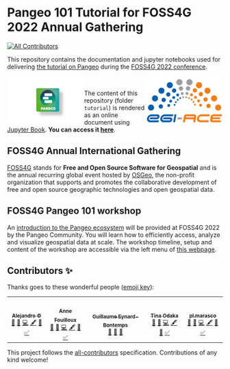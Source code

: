 # Pangeo 101 Tutorial for FOSS4G 2022 Annual Gathering
<!-- ALL-CONTRIBUTORS-BADGE:START - Do not remove or modify this section -->
[![All Contributors](https://img.shields.io/badge/all_contributors-5-orange.svg?style=flat-square)](#contributors-)
<!-- ALL-CONTRIBUTORS-BADGE:END -->

This repository contains the documentation and jupyter notebooks used for delivering [the tutorial on Pangeo](https://talks.osgeo.org/foss4g-2022-workshops/talk/NF8BKU/) during the [FOSS4G 2022 conference](https://2022.foss4g.org/).

<img src="tutorial/figures/pangeo_logo.png" width="180" align="Left" /></a>
<img src="tutorial/figures/EGI-ACE_logo.png" width="180" align="Right" /></a>

<br>

The content of this repository (folder `tutorial`) is rendered as an online document using [Jupyter Book](https://jupyterbook.org/en/stable/intro.html). **You can access it [here](https://pangeo-data.github.io/foss4g-2022)**.

## FOSS4G Annual International Gathering

[FOSS4G](https://foss4g.org/) stands for **Free and Open Source Software for Geospatial** and is the annual recurring global event hosted by [OSGeo](https://www.osgeo.org/), the non-profit organization that supports and promotes the collaborative development of free and open source geographic technologies and open geospatial data. 

## FOSS4G Pangeo 101 workshop

An [introduction to the Pangeo ecosystem](https://talks.osgeo.org/foss4g-2022-workshops/talk/NF8BKU/) will be provided at FOSS4G 2022 by the Pangeo Community. You will learn how to efficiently access, analyze and visualize geospatial data at scale. The workshop timeline, setup and content of the workshop are accessible via the left menu of [this webpage](https://pangeo-data.github.io/foss4g-2022).

## Contributors ✨

Thanks goes to these wonderful people ([emoji key](https://allcontributors.org/docs/en/emoji-key)):

<!-- ALL-CONTRIBUTORS-LIST:START - Do not remove or modify this section -->
<!-- prettier-ignore-start -->
<!-- markdownlint-disable -->
<table>
  <tr>
    <td align="center"><a href="https://github.com/acocac"><img src="https://avatars.githubusercontent.com/u/13321552?v=4?s=100" width="100px;" alt=""/><br /><sub><b>Alejandro ©</b></sub></a><br /><a href="#ideas-acocac" title="Ideas, Planning, & Feedback">🤔</a> <a href="#design-acocac" title="Design">🎨</a> <a href="https://github.com/pangeo-data/foss4g-2022/commits?author=acocac" title="Code">💻</a> <a href="#content-acocac" title="Content">🖋</a> <a href="https://github.com/pangeo-data/foss4g-2022/commits?author=acocac" title="Documentation">📖</a> <a href="#tutorial-acocac" title="Tutorials">✅</a></td>
    <td align="center"><a href="http://www.mn.uio.no/geo/english/people/adm/annefou/"><img src="https://avatars.githubusercontent.com/u/8168508?v=4?s=100" width="100px;" alt=""/><br /><sub><b>Anne Fouilloux</b></sub></a><br /><a href="#ideas-annefou" title="Ideas, Planning, & Feedback">🤔</a> <a href="#design-annefou" title="Design">🎨</a> <a href="https://github.com/pangeo-data/foss4g-2022/commits?author=annefou" title="Code">💻</a> <a href="#content-annefou" title="Content">🖋</a> <a href="https://github.com/pangeo-data/foss4g-2022/commits?author=annefou" title="Documentation">📖</a> <a href="#tutorial-annefou" title="Tutorials">✅</a></td>
    <td align="center"><a href="https://github.com/guillaumeeb"><img src="https://avatars.githubusercontent.com/u/17138587?v=4?s=100" width="100px;" alt=""/><br /><sub><b>Guillaume Eynard-Bontemps</b></sub></a><br /><a href="#ideas-guillaumeeb" title="Ideas, Planning, & Feedback">🤔</a> <a href="https://github.com/pangeo-data/foss4g-2022/pulls?q=is%3Apr+reviewed-by%3Aguillaumeeb" title="Reviewed Pull Requests">👀</a> <a href="#userTesting-guillaumeeb" title="User Testing">📓</a></td>
    <td align="center"><a href="https://github.com/tinaok"><img src="https://avatars.githubusercontent.com/u/46813815?v=4?s=100" width="100px;" alt=""/><br /><sub><b>Tina Odaka</b></sub></a><br /><a href="#ideas-tinaok" title="Ideas, Planning, & Feedback">🤔</a> <a href="#design-tinaok" title="Design">🎨</a> <a href="https://github.com/pangeo-data/foss4g-2022/commits?author=tinaok" title="Code">💻</a> <a href="#content-tinaok" title="Content">🖋</a> <a href="https://github.com/pangeo-data/foss4g-2022/commits?author=tinaok" title="Documentation">📖</a> <a href="#tutorial-tinaok" title="Tutorials">✅</a></td>
    <td align="center"><a href="https://github.com/pl-marasco"><img src="https://avatars.githubusercontent.com/u/22492773?v=4?s=100" width="100px;" alt=""/><br /><sub><b>pl.marasco</b></sub></a><br /><a href="#ideas-pl-marasco" title="Ideas, Planning, & Feedback">🤔</a> <a href="#design-pl-marasco" title="Design">🎨</a> <a href="https://github.com/pangeo-data/foss4g-2022/commits?author=pl-marasco" title="Code">💻</a> <a href="#content-pl-marasco" title="Content">🖋</a> <a href="https://github.com/pangeo-data/foss4g-2022/commits?author=pl-marasco" title="Documentation">📖</a> <a href="#tutorial-pl-marasco" title="Tutorials">✅</a></td>
  </tr>
</table>

<!-- markdownlint-restore -->
<!-- prettier-ignore-end -->

<!-- ALL-CONTRIBUTORS-LIST:END -->

This project follows the [all-contributors](https://github.com/all-contributors/all-contributors) specification. Contributions of any kind welcome!
